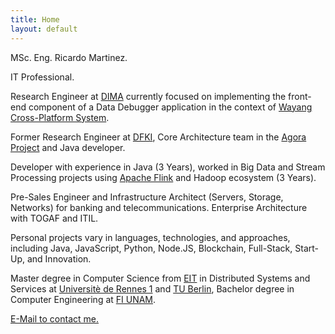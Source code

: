 ```yaml
---
title: Home
layout: default
---
```

MSc. Eng. Ricardo Martinez.

IT Professional.

Research Engineer at [DIMA](https://www.tu.berlin/dima) currently focused on implementing the front-end component of a Data Debugger application in the context of [Wayang Cross-Platform System](https://wayang.apache.org/).

Former Research Engineer at [DFKI](https://www.dfki.de/web/), Core Architecture team in the [Agora Project](https://www.agora-ecosystem.com) and Java developer.

Developer with experience in Java (3 Years), worked in Big Data and Stream Processing projects using [Apache Flink](https://flink.apache.org/) and Hadoop ecosystem (3 Years).

Pre-Sales Engineer and Infrastructure Architect (Servers, Storage, Networks) for banking and telecommunications. Enterprise Architecture with TOGAF and ITIL.

Personal projects vary in languages, technologies, and approaches, including Java, JavaScript, Python, Node.JS, Blockchain, Full-Stack, Start-Up, and Innovation.

Master degree in Computer Science from [EIT](https://www.eitdigital.eu/) in Distributed Systems and Services at [Universitè de Rennes 1](https://istic.univ-rennes1.fr/) and [TU Berlin](https://www.tu-berlin.de), Bachelor degree in Computer Engineering at [FI UNAM](https://www.ingenieria.unam.mx/EN/).

[E-Mail to contact me.](mailto:msc.ricardomartinez@yahoo.com)
